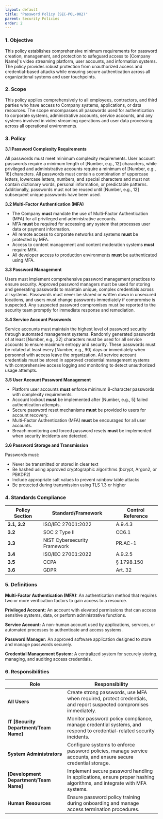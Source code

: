 ```yaml
---
layout: default
title: "Password Policy (SEC-POL-002)"
parent: Security Policies
order: 2
---
```


### 1. Objective

This policy establishes comprehensive minimum requirements for password creation, management, and protection to safeguard access to [Company Name]'s video streaming platform, user accounts, and information systems. The policy provides robust protection from unauthorized access and credential-based attacks while ensuring secure authentication across all organizational systems and user touchpoints.

### 2. Scope

This policy applies comprehensively to all employees, contractors, and third parties who have access to Company systems, applications, or data resources. The scope encompasses all passwords used for authentication to corporate systems, administrative accounts, service accounts, and any systems involved in video streaming operations and user data processing across all operational environments.

### 3. Policy

**3.1 Password Complexity Requirements**

All passwords must meet minimum complexity requirements. User account passwords require a minimum length of [Number, e.g., 12] characters, while privileged and administrative accounts require a minimum of [Number, e.g., 16] characters. All passwords must contain a combination of uppercase letters, lowercase letters, numbers, and special characters and must not contain dictionary words, personal information, or predictable patterns. Additionally, passwords must not be reused until [Number, e.g., 12] subsequent unique passwords have been used.

**3.2 Multi-Factor Authentication (MFA)**

- The Company **must** mandate the use of Multi-Factor Authentication (MFA) for all privileged and administrative accounts.
- MFA **must** be required for accessing any system that processes user data or payment information.
- All remote access to corporate networks and systems **must** be protected by MFA.
- Access to content management and content moderation systems **must** require MFA.
- All developer access to production environments **must** be authenticated using MFA.

**3.3 Password Management**

Users must implement comprehensive password management practices to ensure security. Approved password managers must be used for storing and generating passwords to maintain unique, complex credentials across all systems. Passwords must never be shared or written down in unsecured locations, and users must change passwords immediately if compromise is suspected. Any suspected password compromises must be reported to the security team promptly for immediate response and remediation.

**3.4 Service Account Passwords**

Service accounts must maintain the highest level of password security through automated management systems. Randomly generated passwords of at least [Number, e.g., 32] characters must be used for all service accounts to ensure maximum entropy and security. These passwords must be rotated at least every [Number, e.g., 90] days or immediately when personnel with access leave the organization. All service account credentials must be stored in approved credential management systems with comprehensive access logging and monitoring to detect unauthorized usage attempts.

**3.5 User Account Password Management**

- Platform user accounts **must** enforce minimum 8-character passwords with complexity requirements.
- Account lockout **must** be implemented after [Number, e.g., 5] failed authentication attempts.
- Secure password reset mechanisms **must** be provided to users for account recovery.
- Multi-Factor Authentication (MFA) **must** be encouraged for all user accounts.
- Breach monitoring and forced password resets **must** be implemented when security incidents are detected.

**3.6 Password Storage and Transmission**

Passwords must:
- Never be transmitted or stored in clear text
- Be hashed using approved cryptographic algorithms (bcrypt, Argon2, or PBKDF2)
- Include appropriate salt values to prevent rainbow table attacks
- Be protected during transmission using TLS 1.3 or higher

### 4. Standards Compliance

| **Policy Section** | **Standard/Framework** | **Control Reference** |
| --- | --- | --- |
| **3.1, 3.2** | ISO/IEC 27001:2022 | A.9.4.3 |
| **3.2** | SOC 2 Type II | CC6.1 |
| **3.3** | NIST Cybersecurity Framework | PR.AC-1 |
| **3.4** | ISO/IEC 27001:2022 | A.9.2.5 |
| **3.5** | CCPA | § 1798.150 |
| **3.6** | GDPR | Art. 32 |

### 5. Definitions

**Multi-Factor Authentication (MFA):** An authentication method that requires two or more verification factors to gain access to a resource.

**Privileged Account:** An account with elevated permissions that can access sensitive systems, data, or perform administrative functions.

**Service Account:** A non-human account used by applications, services, or automated processes to authenticate and access systems.

**Password Manager:** An approved software application designed to store and manage passwords securely.

**Credential Management System:** A centralized system for securely storing, managing, and auditing access credentials.

### 6. Responsibilities

| Role | Responsibility |
| --- | --- |
| **All Users** | Create strong passwords, use MFA when required, protect credentials, and report suspected compromises immediately. |
| **IT [Security Department/Team Name]** | Monitor password policy compliance, manage credential systems, and respond to credential-related security incidents. |
| **System Administrators** | Configure systems to enforce password policies, manage service accounts, and ensure secure credential storage. |
| **[Development Department/Team Name]** | Implement secure password handling in applications, ensure proper hashing algorithms, and integrate with MFA systems. |
| **Human Resources** | Ensure password policy training during onboarding and manage access termination procedures. |

